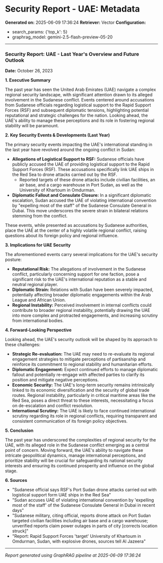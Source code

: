 # Security Report - UAE: Metadata

**Generated on:** 2025-06-09 17:36:24
**Retriever:** Vector
**Configuration:**
- search_params: {'top_k': 5}
- graphrag_model: gemini-2.5-flash-preview-05-20

---

### Security Report: UAE - Last Year's Overview and Future Outlook

**Date:** October 26, 2023

**1. Executive Summary**

The past year has seen the United Arab Emirates (UAE) navigate a complex regional security landscape, with significant attention drawn to its alleged involvement in the Sudanese conflict. Events centered around accusations from Sudanese officials regarding logistical support to the Rapid Support Forces (RSF) and subsequent diplomatic tensions, highlighting potential reputational and strategic challenges for the nation. Looking ahead, the UAE's ability to manage these perceptions and its role in fostering regional stability will be paramount.

**2. Key Security Events & Developments (Last Year)**

The primary security events impacting the UAE's international standing in the last year have revolved around the ongoing conflict in Sudan:

*   **Allegations of Logistical Support to RSF:** Sudanese officials have publicly accused the UAE of providing logistical support to the Rapid Support Forces (RSF). These accusations specifically link UAE ships in the Red Sea to drone attacks carried out by the RSF.
    *   Reported targets of these drone attacks include civilian facilities, an air base, and a cargo warehouse in Port Sudan, as well as the University of Khartoum in Omdurman.
*   **Diplomatic Fallout and Consulate Closure:** In a significant diplomatic escalation, Sudan accused the UAE of violating international convention by "expelling most of the staff" of the Sudanese Consulate General in Dubai. This move underscores the severe strain in bilateral relations stemming from the conflict.

These events, while presented as accusations by Sudanese authorities, place the UAE at the center of a highly volatile regional conflict, raising questions about its foreign policy and regional influence.

**3. Implications for UAE Security**

The aforementioned events carry several implications for the UAE's security posture:

*   **Reputational Risk:** The allegations of involvement in the Sudanese conflict, particularly concerning support for one faction, pose a significant risk to the UAE's international reputation as a stable and neutral regional player.
*   **Diplomatic Strain:** Relations with Sudan have been severely impacted, potentially affecting broader diplomatic engagements within the Arab League and African Union.
*   **Regional Instability:** Perceived involvement in internal conflicts could contribute to broader regional instability, potentially drawing the UAE into more complex and protracted engagements, and increasing scrutiny from international bodies.

**4. Forward-Looking Perspective**

Looking ahead, the UAE's security outlook will be shaped by its approach to these challenges:

*   **Strategic Re-evaluation:** The UAE may need to re-evaluate its regional engagement strategies to mitigate perceptions of partisanship and reinforce its commitment to regional stability and humanitarian efforts.
*   **Diplomatic Engagement:** Expect continued efforts to manage diplomatic fallout and potentially re-engage with affected parties to clarify its position and mitigate negative perceptions.
*   **Economic Security:** The UAE's long-term security remains intrinsically linked to its economic diversification and the security of global trade routes. Regional instability, particularly in critical maritime areas like the Red Sea, poses a direct threat to these interests, necessitating a focus on de-escalation and conflict resolution.
*   **International Scrutiny:** The UAE is likely to face continued international scrutiny regarding its role in regional conflicts, requiring transparent and consistent communication of its foreign policy objectives.

**5. Conclusion**

The past year has underscored the complexities of regional security for the UAE, with its alleged role in the Sudanese conflict emerging as a central point of concern. Moving forward, the UAE's ability to navigate these intricate geopolitical dynamics, manage international perceptions, and prioritize stability will be crucial for safeguarding its national security interests and ensuring its continued prosperity and influence on the global stage.

**6. Sources**

*   "Sudanese official says RSF's Port Sudan drone attacks carried out with logistical support form UAE ships in the Red Sea"
*   "Sudan accuses UAE of violating international convention by 'expelling most of the staff' of the Sudanese Consulate General in Dubai in recent days"
*   "Sudanese military, citing official, reports drone attack on Port Sudan targeted civilian facilities including air base and a cargo warehouse; unverified reports claim power outages in parts of city [corrects location struck]"
*   "Report: Rapid Support Forces 'target' University of Khartoum in Omdurman, Sudan, with explosive drones, sources tell Al Jazeera"

---

*Report generated using GraphRAG pipeline at 2025-06-09 17:36:24*